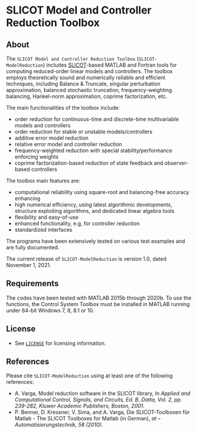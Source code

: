 # **SLICOT Model and Controller Reduction Toolbox**  

## About 

The `SLICOT Model and Controller Reduction Toolbox` (`SLICOT-ModelReduction`) includes [SLICOT](http://slicot.org/)-based MATLAB and Fortran tools for computing reduced-order linear models and controllers. The toolbox employs theoretically sound and numerically reliable and efficient techniques, including Balance & Truncate, singular perturbation approximation, balanced stochastic truncation, frequency-weighting balancing, Hankel-norm approximation, coprime factorization, etc.

The main functionalities of the toolbox include:

  *   order reduction for continuous-time and discrete-time multivariable models and controllers
  *   order reduction for stable or unstable models/controllers
  *   additive error model reduction
  *   relative error model and controller reduction
  *   frequency-weighted reduction with special stability/performance enforcing weights
  *   coprime factorization-based reduction of state feedback and observer-based controllers

The toolbox main features are:

  *  computational reliability using square-root and balancing-free accuracy enhancing
  *   high numerical efficiency, using latest algorithmic developments, structure exploiting algorithms, and dedicated linear algebra tools
  *   flexibility and easy-of-use
  *   enhanced functionality, e.g, for controller reduction
  *   standardized interfaces

The programs have been extensively tested on various test examples and are fully documented.

The current release of `SLICOT-ModelReduction` is version 1.0, dated November 1, 2021.

## Requirements

The codes have been tested with MATLAB 2015b through 2020b. To use the functions, the Control System Toolbox must be installed in MATLAB running under 64-bit Windows 7, 8, 8.1 or 10.  

## License

* See [`LICENSE`](https://github.com/SLICOT/SLICOT-ModelReduction/blob/master/LICENSE) for licensing information.

## References

Please cite `SLICOT-ModelReduction` using at least one of the following references: 

* A. Varga, Model reduction software in the SLICOT library, In _Applied and Computational Control, Signals, and Circuits, Ed. B. Datta, Vol. 2, pp. 239-282, Kluwer Academic Publishers, Boston, 2001._
* P. Benner, D. Kressner, V. Sima, and A. Varga, Die SLICOT-Toolboxen für Matlab - The SLICOT Toolboxes for Matlab (in German), _at – Automatisierungstechnik, 58 (2010)._


